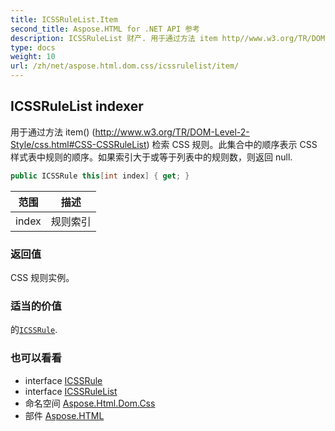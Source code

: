 ```yaml
---
title: ICSSRuleList.Item
second_title: Aspose.HTML for .NET API 参考
description: ICSSRuleList 财产. 用于通过方法 item http//www.w3.org/TR/DOMLevel2Style/css.htmlCSSCSSRuleList 检索 CSS 规则此集合中的顺序表示 CSS 样式表中规则的顺序如果索引大于或等于列表中的规则数则返回 null.
type: docs
weight: 10
url: /zh/net/aspose.html.dom.css/icssrulelist/item/
---
```

## ICSSRuleList indexer

用于通过方法 item() (http://www.w3.org/TR/DOM-Level-2-Style/css.html#CSS-CSSRuleList) 检索 CSS 规则。此集合中的顺序表示 CSS 样式表中规则的顺序。如果索引大于或等于列表中的规则数，则返回 null.

```csharp
public ICSSRule this[int index] { get; }
```

| 范围 | 描述 |
| --- | --- |
| index | 规则索引 |

### 返回值

CSS 规则实例。

### 适当的价值

的[`ICSSRule`](../../icssrule/).

### 也可以看看

* interface [ICSSRule](../../icssrule/)
* interface [ICSSRuleList](../)
* 命名空间 [Aspose.Html.Dom.Css](../../icssrulelist/)
* 部件 [Aspose.HTML](../../../)


